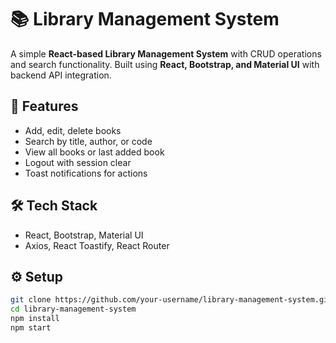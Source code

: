 # 📚 Library Management System

A simple **React-based Library Management System** with CRUD operations and search functionality. Built using **React, Bootstrap, and Material UI** with backend API integration.

## 🚀 Features
- Add, edit, delete books
- Search by title, author, or code
- View all books or last added book
- Logout with session clear
- Toast notifications for actions

## 🛠️ Tech Stack
- React, Bootstrap, Material UI  
- Axios, React Toastify, React Router

## ⚙️ Setup
```bash
git clone https://github.com/your-username/library-management-system.git
cd library-management-system
npm install
npm start
